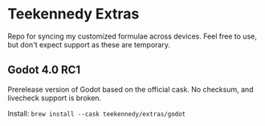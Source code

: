 # Teekennedy Extras

Repo for syncing my customized formulae across devices.
Feel free to use, but don't expect support as these are temporary.

## Godot 4.0 RC1

Prerelease version of Godot based on the official cask. No checksum, and livecheck support is broken.

Install: `brew install --cask teekennedy/extras/godot`
